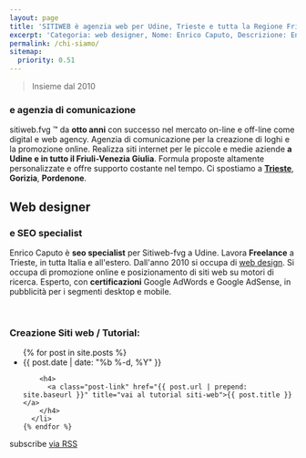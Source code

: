 ```yaml
---
layout: page
title: 'SITIWEB è agenzia web per Udine, Trieste e tutta la Regione Friuli'
excerpt: 'Categoria: web designer, Nome: Enrico Caputo, Descrizione: Enrico Caputo è web designer a Udine, lavora presso sitiweb.fvg Web Agency Udine e freelance a Trieste'
permalink: /chi-siamo/
sitemap:
  priority: 0.51
---
```

<blockquote>Insieme dal 2010</blockquote>

<h3>e agenzia di comunicazione</h3>

sitiweb.fvg ™ da **otto anni** con successo nel mercato on-line e off-line come digital e web agency. Agenzia di comunicazione per la creazione di loghi e la promozione online. Realizza siti internet per le piccole e medie aziende **a Udine e in tutto il Friuli-Venezia Giulia**. Formula proposte altamente personalizzate e offre supporto costante nel tempo. Ci spostiamo a **[Trieste](/realizzazione-siti-internet-a-trieste.html)**, **Gorizia**, **Pordenone**.



## Web designer
### e SEO specialist

Enrico Caputo è **seo specialist** per Sitiweb-fvg a Udine. Lavora **Freelance** a Trieste, in tutta Italia e all'estero. Dall'anno 2010 si occupa di [web design](/strumenti-web-design/). Si occupa di promozione online e posizionamento di siti web su motori di ricerca. Esperto, con **certificazioni** Google AdWords e Google AdSense, in pubblicità per i segmenti desktop e mobile.



<br/>
<div class="post-list">

  <h3 class="page-heading">Creazione Siti web / Tutorial:</h3>

  <ul class="post-list">
    {% for post in site.posts %}
      <li>
        <span class="post-meta">{{ post.date | date: "%b %-d, %Y" }}</span>

        <h4>
          <a class="post-link" href="{{ post.url | prepend: site.baseurl }}" title="vai al tutorial siti-web">{{ post.title }}</a>
        </h4>
      </li>
    {% endfor %}
  </ul>

  <p class="rss-subscribe">subscribe <a href="{{ "/feed.xml" | prepend: site.baseurl }}" title="sottoscrivi il feed rss e mantieniti aggiornato in fatto di webdesign con i tutorial siti-web">via RSS</a></p>
</div>
